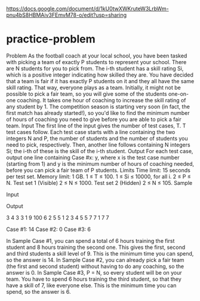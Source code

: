 https://docs.google.com/document/d/1kU0twXWKruteW3LrbWm-pnu4bS8HBMAiv3FEmvM78-o/edit?usp=sharing
# practice-problem
Problem
As the football coach at your local school, you have been tasked with picking a team of exactly P students to represent your school. There are N students for you to pick from. The i-th student has a skill rating Si, which is a positive integer indicating how skilled they are.
You have decided that a team is fair if it has exactly P students on it and they all have the same skill rating. That way, everyone plays as a team. Initially, it might not be possible to pick a fair team, so you will give some of the students one-on-one coaching. It takes one hour of coaching to increase the skill rating of any student by 1.
The competition season is starting very soon (in fact, the first match has already started!), so you'd like to find the minimum number of hours of coaching you need to give before you are able to pick a fair team.
Input
The first line of the input gives the number of test cases, T. T test cases follow. Each test case starts with a line containing the two integers N and P, the number of students and the number of students you need to pick, respectively. Then, another line follows containing N integers Si; the i-th of these is the skill of the i-th student.
Output
For each test case, output one line containing Case #x: y, where x is the test case number (starting from 1) and y is the minimum number of hours of coaching needed, before you can pick a fair team of P students.
Limits
Time limit: 15 seconds per test set.
Memory limit: 1 GB.
1 ≤ T ≤ 100.
1 ≤ Si ≤ 10000, for all i.
2 ≤ P ≤ N.
Test set 1 (Visible)
2 ≤ N ≤ 1000.
Test set 2 (Hidden)
2 ≤ N ≤ 105.
Sample

Input
 

Output
 
3
4 3
3 1 9 100
6 2
5 5 1 2 3 4
5 5
7 7 1 7 7

 
Case #1: 14
Case #2: 0
Case #3: 6

 
In Sample Case #1, you can spend a total of 6 hours training the first student and 8 hours training the second one. This gives the first, second and third students a skill level of 9. This is the minimum time you can spend, so the answer is 14.
In Sample Case #2, you can already pick a fair team (the first and second student) without having to do any coaching, so the answer is 0.
In Sample Case #3, P = N, so every student will be on your team. You have to spend 6 hours training the third student, so that they have a skill of 7, like everyone else. This is the minimum time you can spend, so the answer is 6.
